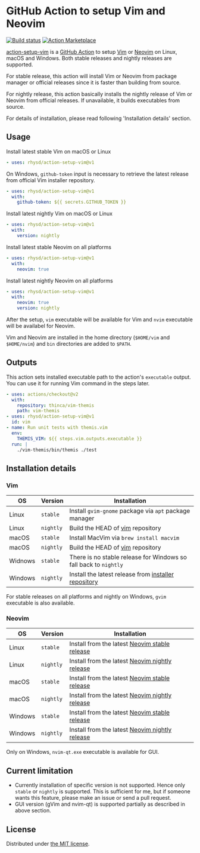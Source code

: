 GitHub Action to setup Vim and Neovim
=====================================
[![Build status][ci-badge]][ci]
[![Action Marketplace][release-badge]][marketplace]

[action-setup-vim][proj] is a [GitHub Action][github-action] to setup [Vim][vim] or [Neovim][neovim]
on Linux, macOS and Windows. Both stable releases and nightly releases are supported.

For stable release, this action will install Vim or Neovim from package manager or official releases
since it is faster than building from source.

For nightly release, this action basically installs the nightly release of Vim or Neovim from
official releases. If unavailable, it builds executables from source.

For details of installation, please read following 'Installation details' section.

## Usage

Install latest stable Vim on macOS or Linux

```yaml
- uses: rhysd/action-setup-vim@v1
```

On Windows, `github-token` input is necessary to retrieve the latest release from official Vim
installer repository.

```yaml
- uses: rhysd/action-setup-vim@v1
  with:
    github-token: ${{ secrets.GITHUB_TOKEN }}
```

Install latest nightly Vim on macOS or Linux

```yaml
- uses: rhysd/action-setup-vim@v1
  with:
    version: nightly
```

Install latest stable Neovim on all platforms

```yaml
- uses: rhysd/action-setup-vim@v1
  with:
    neovim: true
```

Install latest nightly Neovim on all platforms

```yaml
- uses: rhysd/action-setup-vim@v1
  with:
    neovim: true
    version: nightly
```

After the setup, `vim` executable will be available for Vim and `nvim` executable will be availabel
for Neovim.

Vim and Neovim are installed in the home directory (`$HOME/vim` and `$HOME/nvim`) and `bin`
directories are added to `$PATH`.

## Outputs

This action sets installed executable path to the action's `executable` output. You can use it for
running Vim command in the steps later.

```yaml
- uses: actions/checkout@v2
  with:
    repository: thinca/vim-themis
    path: vim-themis
- uses: rhysd/action-setup-vim@v1
  id: vim
- name: Run unit tests with themis.vim
  env:
    THEMIS_VIM: ${{ steps.vim.outputs.executable }}
  run: |
    ./vim-themis/bin/themis ./test
```

## Installation details

### Vim

| OS      | Version   | Installation                                                     |
|---------|-----------|------------------------------------------------------------------|
| Linux   | `stable`  | Install `gvim-gnome` package via `apt` package manager           |
| Linux   | `nightly` | Build the HEAD of [vim][vim] repository                          |
| macOS   | `stable`  | Install MacVim via `brew install macvim`                         |
| macOS   | `nightly` | Build the HEAD of [vim][vim] repository                          |
| Widnows | `stable`  | There is no stable release for Windows so fall back to `nightly` |
| Windows | `nightly` | Install the latest release from [installer repository][win-inst] |

For stable releases on all platforms and nightly on Windows, `gvim` executable is also available.

### Neovim

| OS      | Version   | Installation                                                  |
|---------|-----------|---------------------------------------------------------------|
| Linux   | `stable`  | Install from the latest [Neovim stable release][nvim-stable]  |
| Linux   | `nightly` | Install from the latest [Neovim nightly release][nvim-nightly] |
| macOS   | `stable`  | Install from the latest [Neovim stable release][nvim-stable]  |
| macOS   | `nightly` | Install from the latest [Neovim nightly release][nvim-nightly] |
| Windows | `stable`  | Install from the latest [Neovim stable release][nvim-stable]  |
| Windows | `nightly` | Install from the latest [Neovim nightly release][nvim-nightly] |

Only on Windows, `nvim-qt.exe` executable is available for GUI.

## Current limitation

- Currently installation of specific version is not supported. Hence only `stable` or `nightly` is
supported. This is sufficient for me, but if someone wants this feature, please make an issue or
send a pull request.
- GUI version (gVim and nvim-qt) is supported partially as described in above section.

## License

Distributed under [the MIT license](./LICENSE.txt).

[ci-badge]: https://github.com/rhysd/action-setup-vim/workflows/CI/badge.svg?branch=master&event=push
[ci]: https://github.com/rhysd/action-setup-vim/actions?query=workflow%3ACI+branch%3Amaster
[release-badge]: https://img.shields.io/github/v/release/rhysd/action-setup-vim.svg
[marketplace]: https://github.com/marketplace/actions/setup-vim
[proj]: https://github.com/rhysd/action-setup-vim
[github-action]: https://github.com/features/actions
[vim]: https://github.com/vim/vim
[neovim]: https://github.com/neovim/neovim
[win-inst]: https://github.com/vim/vim-win32-installer
[nvim-stable]: https://github.com/neovim/neovim/releases/tag/stable
[nvim-nightly]: https://github.com/neovim/neovim/releases/tag/nightly
